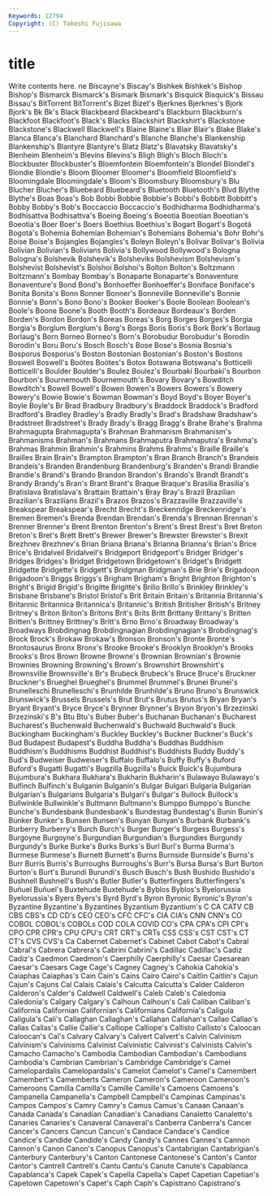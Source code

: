 ```yaml
---
Keywords: 12794 
Copyright: (C) Takeshi Fujisawa
---
```


# title

Write contents here.
ne Biscayne's Biscay's Bishkek Bishkek's Bishop Bishop's Bismarck Bismarck's Bismark
Bismark's Bisquick Bisquick's Bissau Bissau's BitTorrent BitTorrent's Bizet Bizet's Bjerknes
Bjerknes's Bjork Bjork's Bk Bk's Black Blackbeard Blackbeard's Blackburn Blackburn's
Blackfoot Blackfoot's Black's Blacks Blackshirt Blackshirt's Blackstone Blackstone's Blackwell Blackwell's
Blaine Blaine's Blair Blair's Blake Blake's Blanca Blanca's Blanchard Blanchard's
Blanche Blanche's Blankenship Blankenship's Blantyre Blantyre's Blatz Blatz's Blavatsky Blavatsky's
Blenheim Blenheim's Blevins Blevins's Bligh Bligh's Bloch Bloch's Blockbuster Blockbuster's
Bloemfontein Bloemfontein's Blondel Blondel's Blondie Blondie's Bloom Bloomer Bloomer's Bloomfield
Bloomfield's Bloomingdale Bloomingdale's Bloom's Bloomsbury Bloomsbury's Blu Blucher Blucher's Bluebeard
Bluebeard's Bluetooth Bluetooth's Blvd Blythe Blythe's Boas Boas's Bob Bobbi
Bobbie Bobbie's Bobbi's Bobbitt Bobbitt's Bobby Bobby's Bob's Boccaccio Boccaccio's
Bodhidharma Bodhidharma's Bodhisattva Bodhisattva's Boeing Boeing's Boeotia Boeotian Boeotian's Boeotia's
Boer Boer's Boers Boethius Boethius's Bogart Bogart's Bogotá Bogotá's Bohemia
Bohemian Bohemian's Bohemians Bohemia's Bohr Bohr's Boise Boise's Bojangles Bojangles's
Boleyn Boleyn's Bolivar Bolivar's Bolivia Bolivian Bolivian's Bolivians Bolivia's Bollywood
Bollywood's Bologna Bologna's Bolshevik Bolshevik's Bolsheviks Bolshevism Bolshevism's Bolshevist Bolshevist's
Bolshoi Bolshoi's Bolton Bolton's Boltzmann Boltzmann's Bombay Bombay's Bonaparte Bonaparte's
Bonaventure Bonaventure's Bond Bond's Bonhoeffer Bonhoeffer's Boniface Boniface's Bonita Bonita's
Bonn Bonner Bonner's Bonneville Bonneville's Bonnie Bonnie's Bonn's Bono Bono's
Booker Booker's Boole Boolean Boolean's Boole's Boone Boone's Booth Booth's
Bordeaux Bordeaux's Borden Borden's Bordon Bordon's Boreas Boreas's Borg Borges
Borges's Borgia Borgia's Borglum Borglum's Borg's Borgs Boris Boris's Bork
Bork's Borlaug Borlaug's Born Borneo Borneo's Born's Borobudur Borobudur's Borodin
Borodin's Boru Boru's Bosch Bosch's Bose Bose's Bosnia Bosnia's Bosporus
Bosporus's Boston Bostonian Bostonian's Boston's Bostons Boswell Boswell's Boötes Boötes's
Botox Botswana Botswana's Botticelli Botticelli's Boulder Boulder's Boulez Boulez's Bourbaki
Bourbaki's Bourbon Bourbon's Bournemouth Bournemouth's Bovary Bovary's Bowditch Bowditch's Bowell
Bowell's Bowen Bowen's Bowers Bowers's Bowery Bowery's Bowie Bowie's Bowman
Bowman's Boyd Boyd's Boyer Boyer's Boyle Boyle's Br Brad Bradbury
Bradbury's Braddock Braddock's Bradford Bradford's Bradley Bradley's Bradly Bradly's Brad's
Bradshaw Bradshaw's Bradstreet Bradstreet's Brady Brady's Bragg Bragg's Brahe Brahe's
Brahma Brahmagupta Brahmagupta's Brahman Brahmanism Brahmanism's Brahmanisms Brahman's Brahmans Brahmaputra
Brahmaputra's Brahma's Brahmas Brahmin Brahmin's Brahmins Brahms Brahms's Braille Braille's
Brailles Brain Brain's Brampton Brampton's Bran Branch Branch's Brandeis Brandeis's
Branden Brandenburg Brandenburg's Branden's Brandi Brandie Brandie's Brandi's Brando Brandon
Brandon's Brando's Brandt Brandt's Brandy Brandy's Bran's Brant Brant's Braque
Braque's Brasilia Brasilia's Bratislava Bratislava's Brattain Brattain's Bray Bray's Brazil
Brazilian Brazilian's Brazilians Brazil's Brazos Brazos's Brazzaville Brazzaville's Breakspear Breakspear's
Brecht Brecht's Breckenridge Breckenridge's Bremen Bremen's Brenda Brendan Brendan's Brenda's
Brennan Brennan's Brenner Brenner's Brent Brenton Brenton's Brent's Brest Brest's
Bret Breton Breton's Bret's Brett Brett's Brewer Brewer's Brewster Brewster's
Brexit Brezhnev Brezhnev's Brian Briana Briana's Brianna Brianna's Brian's Brice
Brice's Bridalveil Bridalveil's Bridgeport Bridgeport's Bridger Bridger's Bridges Bridges's Bridget
Bridgetown Bridgetown's Bridget's Bridgett Bridgette Bridgette's Bridgett's Bridgman Bridgman's Brie
Brie's Brigadoon Brigadoon's Briggs Briggs's Brigham Brigham's Bright Brighton Brighton's
Bright's Brigid Brigid's Brigitte Brigitte's Brillo Brillo's Brinkley Brinkley's Brisbane
Brisbane's Bristol Bristol's Brit Britain Britain's Britannia Britannia's Britannic Britannica
Britannica's Britannic's British Britisher British's Britney Britney's Briton Briton's Britons
Brit's Brits Britt Brittany Brittany's Britten Britten's Brittney Brittney's Britt's
Brno Brno's Broadway Broadway's Broadways Brobdingnag Brobdingnagian Brobdingnagian's Brobdingnag's Brock
Brock's Brokaw Brokaw's Bronson Bronson's Bronte Bronte's Brontosaurus Bronx Bronx's
Brooke Brooke's Brooklyn Brooklyn's Brooks Brooks's Bros Brown Browne Browne's
Brownian Brownian's Brownie Brownies Browning Browning's Brown's Brownshirt Brownshirt's Brownsville
Brownsville's Br's Brubeck Brubeck's Bruce Bruce's Bruckner Bruckner's Brueghel Brueghel's
Brummel Brummel's Brunei Brunei's Brunelleschi Brunelleschi's Brunhilde Brunhilde's Bruno Bruno's
Brunswick Brunswick's Brussels Brussels's Brut Brut's Brutus Brutus's Bryan Bryan's
Bryant Bryant's Bryce Bryce's Brynner Brynner's Bryon Bryon's Brzezinski Brzezinski's
B's Btu Btu's Buber Buber's Buchanan Buchanan's Bucharest Bucharest's Buchenwald
Buchenwald's Buchwald Buchwald's Buck Buckingham Buckingham's Buckley Buckley's Buckner Buckner's
Buck's Bud Budapest Budapest's Buddha Buddha's Buddhas Buddhism Buddhism's Buddhisms
Buddhist Buddhist's Buddhists Buddy Buddy's Bud's Budweiser Budweiser's Buffalo Buffalo's
Buffy Buffy's Buford Buford's Bugatti Bugatti's Bugzilla Bugzilla's Buick Buick's
Bujumbura Bujumbura's Bukhara Bukhara's Bukharin Bukharin's Bulawayo Bulawayo's Bulfinch Bulfinch's
Bulganin Bulganin's Bulgar Bulgari Bulgaria Bulgarian Bulgarian's Bulgarians Bulgaria's Bulgari's
Bulgar's Bullock Bullock's Bullwinkle Bullwinkle's Bultmann Bultmann's Bumppo Bumppo's Bunche
Bunche's Bundesbank Bundesbank's Bundestag Bundestag's Bunin Bunin's Bunker Bunker's Bunsen
Bunsen's Bunyan Bunyan's Burbank Burbank's Burberry Burberry's Burch Burch's Burger
Burger's Burgess Burgess's Burgoyne Burgoyne's Burgundian Burgundian's Burgundies Burgundy Burgundy's
Burke Burke's Burks Burks's Burl Burl's Burma Burma's Burmese Burmese's
Burnett Burnett's Burns Burnside Burnside's Burns's Burr Burris Burris's Burroughs
Burroughs's Burr's Bursa Bursa's Burt Burton Burton's Burt's Burundi Burundi's
Busch Busch's Bush Bushido Bushido's Bushnell Bushnell's Bush's Butler Butler's
Butterfingers Butterfingers's Buñuel Buñuel's Buxtehude Buxtehude's Byblos Byblos's Byelorussia Byelorussia's
Byers Byers's Byrd Byrd's Byron Byronic Byronic's Byron's Byzantine Byzantine's
Byzantines Byzantium Byzantium's C CA CATV CB CBS CBS's CD
CD's CEO CEO's CFC CFC's CIA CIA's CNN CNN's CO
COBOL COBOL's COBOLs COD COLA COVID CO's CPA CPA's CPI
CPI's CPO CPR CPR's CPU CPU's CRT CRT's CRTs CSS
CSS's CST CST's CT CT's CVS CVS's Ca Cabernet Cabernet's
Cabinet Cabot Cabot's Cabral Cabral's Cabrera Cabrera's Cabrini Cabrini's Cadillac
Cadillac's Cadiz Cadiz's Caedmon Caedmon's Caerphilly Caerphilly's Caesar Caesarean Caesar's
Caesars Cage Cage's Cagney Cagney's Cahokia Cahokia's Caiaphas Caiaphas's Cain
Cain's Cains Cairo Cairo's Caitlin Caitlin's Cajun Cajun's Cajuns Cal
Calais Calais's Calcutta Calcutta's Calder Calderon Calderon's Calder's Caldwell Caldwell's
Caleb Caleb's Caledonia Caledonia's Calgary Calgary's Calhoun Calhoun's Cali Caliban
Caliban's California Californian Californian's Californians California's Caligula Caligula's Cali's Callaghan
Callaghan's Callahan Callahan's Callao Callao's Callas Callas's Callie Callie's Calliope
Calliope's Callisto Callisto's Caloocan Caloocan's Cal's Calvary Calvary's Calvert Calvert's
Calvin Calvinism Calvinism's Calvinisms Calvinist Calvinistic Calvinist's Calvinists Calvin's Camacho
Camacho's Cambodia Cambodian Cambodian's Cambodians Cambodia's Cambrian Cambrian's Cambridge Cambridge's
Camel Camelopardalis Camelopardalis's Camelot Camelot's Camel's Camembert Camembert's Camemberts Cameron
Cameron's Cameroon Cameroon's Cameroons Camilla Camilla's Camille Camille's Camoens Camoens's
Campanella Campanella's Campbell Campbell's Campinas Campinas's Campos Campos's Camry Camry's
Camus Camus's Canaan Canaan's Canada Canada's Canadian Canadian's Canadians Canaletto
Canaletto's Canaries Canaries's Canaveral Canaveral's Canberra Canberra's Cancer Cancer's Cancers
Cancun Cancun's Candace Candace's Candice Candice's Candide Candide's Candy Candy's
Cannes Cannes's Cannon Cannon's Canon Canon's Canopus Canopus's Cantabrigian Cantabrigian's
Canterbury Canterbury's Canton Cantonese Cantonese's Canton's Cantor Cantor's Cantrell Cantrell's
Cantu Cantu's Canute Canute's Capablanca Capablanca's Capek Capek's Capella Capella's
Capet Capetian Capetian's Capetown Capetown's Capet's Caph Caph's Capistrano Capistrano's
